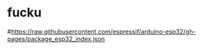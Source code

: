 # fucku

#https://raw.githubusercontent.com/espressif/arduino-esp32/gh-pages/package_esp32_index.json
